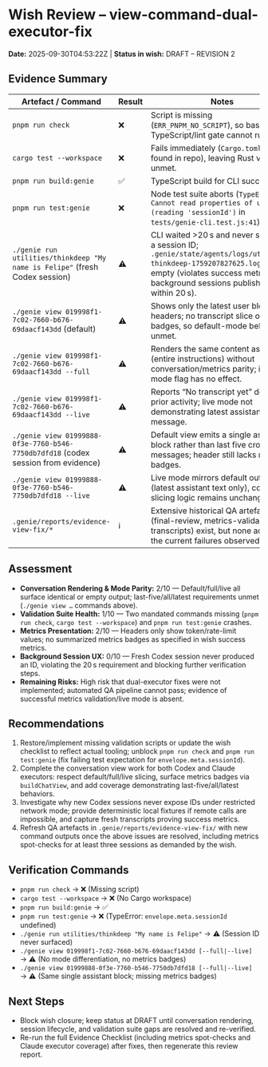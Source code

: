 # Wish Review – view-command-dual-executor-fix
**Date:** 2025-09-30T04:53:22Z | **Status in wish:** DRAFT – REVISION 2

## Evidence Summary
| Artefact / Command | Result | Notes |
| --- | --- | --- |
| `pnpm run check` | ❌ | Script is missing (`ERR_PNPM_NO_SCRIPT`), so baseline TypeScript/lint gate cannot run. |
| `cargo test --workspace` | ❌ | Fails immediately (`Cargo.toml` not found in repo), leaving Rust validation unmet. |
| `pnpm run build:genie` | ✅ | TypeScript build for CLI succeeds. |
| `pnpm run test:genie` | ❌ | Node test suite aborts (`TypeError: Cannot read properties of undefined (reading 'sessionId')` in `tests/genie-cli.test.js:41`). |
| `./genie run utilities/thinkdeep "My name is Felipe"` (fresh Codex session) | ⚠️ | CLI waited >20 s and never surfaced a session ID; `.genie/state/agents/logs/utilities-thinkdeep-1759207827625.log` remains empty (violates success metric that background sessions publish IDs within 20 s). |
| `./genie view 019998f1-7c02-7660-b676-69daacf143dd` (default) | ⚠️ | Shows only the latest user block plus headers; no transcript slice or metrics badges, so default-mode behavior is unmet. |
| `./genie view 019998f1-7c02-7660-b676-69daacf143dd --full` | ⚠️ | Renders the same content as default (entire instructions) without conversation/metrics parity; indicates mode flag has no effect. |
| `./genie view 019998f1-7c02-7660-b676-69daacf143dd --live` | ⚠️ | Reports “No transcript yet” despite prior activity; live mode not demonstrating latest assistant message. |
| `./genie view 01999888-0f3e-7760-b546-7750db7dfd18` (codex session from evidence) | ⚠️ | Default view emits a single assistant block rather than last five cross-role messages; header still lacks metrics badges. |
| `./genie view 01999888-0f3e-7760-b546-7750db7dfd18 --live` | ⚠️ | Live mode mirrors default output (latest assistant text only), confirming slicing logic remains unchanged. |
| `.genie/reports/evidence-view-fix/*` | ℹ️ | Extensive historical QA artefacts (final-review, metrics-validation, test transcripts) exist, but none address the current failures observed above. |

## Assessment
- **Conversation Rendering & Mode Parity:** 2/10 — Default/full/live all surface identical or empty output; last-five/all/latest requirements unmet (`./genie view …` commands above).
- **Validation Suite Health:** 1/10 — Two mandated commands missing (`pnpm run check`, `cargo test --workspace`) and `pnpm run test:genie` crashes.
- **Metrics Presentation:** 2/10 — Headers only show token/rate-limit values; no summarized metrics badges as specified in wish success metrics.
- **Background Session UX:** 0/10 — Fresh Codex session never produced an ID, violating the 20 s requirement and blocking further verification steps.
- **Remaining Risks:** High risk that dual-executor fixes were not implemented; automated QA pipeline cannot pass; evidence of successful metrics validation/live mode is absent.

## Recommendations
1. Restore/implement missing validation scripts or update the wish checklist to reflect actual tooling; unblock `pnpm run check` and `pnpm run test:genie` (fix failing test expectation for `envelope.meta.sessionId`).
2. Complete the conversation view work for both Codex and Claude executors: respect default/full/live slicing, surface metrics badges via `buildChatView`, and add coverage demonstrating last-five/all/latest behaviors.
3. Investigate why new Codex sessions never expose IDs under restricted network mode; provide deterministic local fixtures if remote calls are impossible, and capture fresh transcripts proving success metrics.
4. Refresh QA artefacts in `.genie/reports/evidence-view-fix/` with new command outputs once the above issues are resolved, including metrics spot-checks for at least three sessions as demanded by the wish.

## Verification Commands
- `pnpm run check` → ❌ (Missing script)
- `cargo test --workspace` → ❌ (No Cargo workspace)
- `pnpm run build:genie` → ✅
- `pnpm run test:genie` → ❌ (TypeError: `envelope.meta.sessionId` undefined)
- `./genie run utilities/thinkdeep "My name is Felipe"` → ⚠️ (Session ID never surfaced)
- `./genie view 019998f1-7c02-7660-b676-69daacf143dd [--full|--live]` → ⚠️ (No mode differentiation, no metrics badges)
- `./genie view 01999888-0f3e-7760-b546-7750db7dfd18 [--full|--live]` → ⚠️ (Same single assistant block; missing metrics badges)

## Next Steps
- Block wish closure; keep status at DRAFT until conversation rendering, session lifecycle, and validation suite gaps are resolved and re-verified.
- Re-run the full Evidence Checklist (including metrics spot-checks and Claude executor coverage) after fixes, then regenerate this review report.
